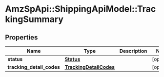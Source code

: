 # AmzSpApi::ShippingApiModel::TrackingSummary

## Properties
Name | Type | Description | Notes
------------ | ------------- | ------------- | -------------
**status** | [**Status**](Status.md) |  | [optional] 
**tracking_detail_codes** | [**TrackingDetailCodes**](TrackingDetailCodes.md) |  | [optional] 

